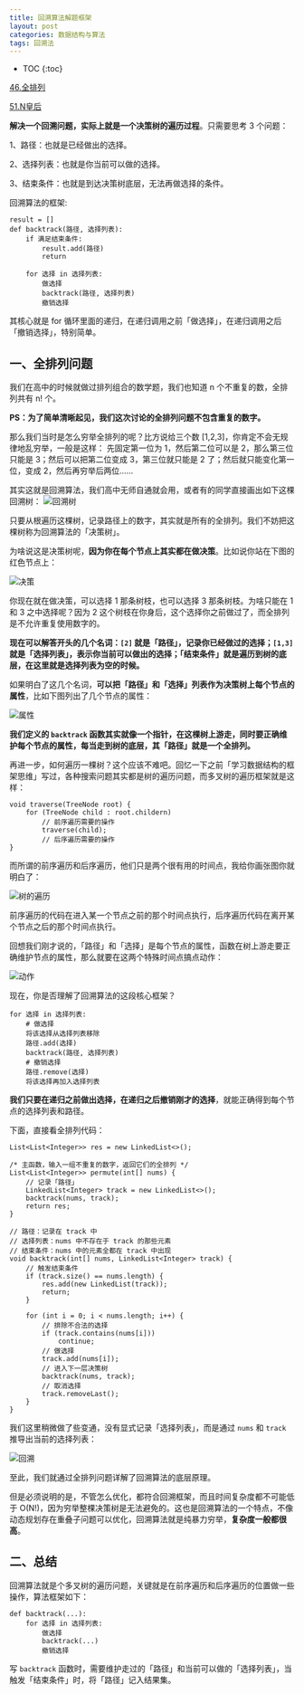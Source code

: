 ```yaml
---
title: 回溯算法解题框架
layout: post
categories: 数据结构与算法
tags: 回溯法
---
```

* TOC
{:toc} 
 
[46.全排列](https://leetcode-cn.com/problems/permutations) 


[51.N皇后](https://leetcode-cn.com/problems/n-queens)  

__解决一个回溯问题，实际上就是一个决策树的遍历过程__。只需要思考 3 个问题： 

1、路径：也就是已经做出的选择。 

2、选择列表：也就是你当前可以做的选择。 

3、结束条件：也就是到达决策树底层，无法再做选择的条件。 

回溯算法的框架:
```
result = []
def backtrack(路径, 选择列表):
    if 满足结束条件:
        result.add(路径)
        return

    for 选择 in 选择列表:
        做选择
        backtrack(路径, 选择列表)
        撤销选择
```

其核心就是 for 循环里面的递归，在递归调用之前「做选择」，在递归调用之后「撤销选择」，特别简单。
<!-- more -->
## 一、全排列问题 
我们在高中的时候就做过排列组合的数学题，我们也知道 n 个不重复的数，全排列共有 n! 个。 

__PS：为了简单清晰起见，我们这次讨论的全排列问题不包含重复的数字。__ 

那么我们当时是怎么穷举全排列的呢？比方说给三个数 [1,2,3]，你肯定不会无规律地乱穷举，一般是这样： 
先固定第一位为 1，然后第二位可以是 2，那么第三位只能是 3；然后可以把第二位变成 3，第三位就只能是 2 了；然后就只能变化第一位，变成 2，然后再穷举后两位…… 

其实这就是回溯算法，我们高中无师自通就会用，或者有的同学直接画出如下这棵回溯树： 
![回溯树](http://ww1.sinaimg.cn/large/007Ns0Faly1ghqdlh52zwj30ko0aot9u.jpg) 

只要从根遍历这棵树，记录路径上的数字，其实就是所有的全排列。我们不妨把这棵树称为回溯算法的「决策树」。 

为啥说这是决策树呢，__因为你在每个节点上其实都在做决策__。比如说你站在下图的红色节点上：

![决策](http://ww1.sinaimg.cn/large/007Ns0Faly1ghqdy18ok6j30k90ammya.jpg) 

你现在就在做决策，可以选择 1 那条树枝，也可以选择 3 那条树枝。为啥只能在 1 和 3 之中选择呢？因为 2 这个树枝在你身后，这个选择你之前做过了，而全排列是不允许重复使用数字的。 

__现在可以解答开头的几个名词：`[2]` 就是「路径」，记录你已经做过的选择；`[1,3]` 就是「选择列表」，表示你当前可以做出的选择；「结束条件」就是遍历到树的底层，在这里就是选择列表为空的时候。__ 

如果明白了这几个名词，__可以把「路径」和「选择」列表作为决策树上每个节点的属性__，比如下图列出了几个节点的属性：

![属性](http://ww1.sinaimg.cn/large/007Ns0Faly1ghqe3ye4lyj30kx0bo40c.jpg) 

__我们定义的 `backtrack` 函数其实就像一个指针，在这棵树上游走，同时要正确维护每个节点的属性，每当走到树的底层，其「路径」就是一个全排列。__ 

再进一步，如何遍历一棵树？这个应该不难吧。回忆一下之前「学习数据结构的框架思维」写过，各种搜索问题其实都是树的遍历问题，而多叉树的遍历框架就是这样： 
```
void traverse(TreeNode root) {
    for (TreeNode child : root.childern)
        // 前序遍历需要的操作
        traverse(child);
        // 后序遍历需要的操作
}
``` 

而所谓的前序遍历和后序遍历，他们只是两个很有用的时间点，我给你画张图你就明白了：

![树的遍历](http://ww1.sinaimg.cn/large/007Ns0Faly1ghqg6yg4w9j30j90adgmj.jpg) 

前序遍历的代码在进入某一个节点之前的那个时间点执行，后序遍历代码在离开某个节点之后的那个时间点执行。  

回想我们刚才说的，「路径」和「选择」是每个节点的属性，函数在树上游走要正确维护节点的属性，那么就要在这两个特殊时间点搞点动作：

![动作](http://ww1.sinaimg.cn/large/007Ns0Faly1ghqg84fuxnj30k30akdgx.jpg) 

现在，你是否理解了回溯算法的这段核心框架？ 

```
for 选择 in 选择列表:
    # 做选择
    将该选择从选择列表移除
    路径.add(选择)
    backtrack(路径, 选择列表)
    # 撤销选择
    路径.remove(选择)
    将该选择再加入选择列表
```

__我们只要在递归之前做出选择，在递归之后撤销刚才的选择__，就能正确得到每个节点的选择列表和路径。 

下面，直接看全排列代码：
```
List<List<Integer>> res = new LinkedList<>();

/* 主函数，输入一组不重复的数字，返回它们的全排列 */
List<List<Integer>> permute(int[] nums) {
    // 记录「路径」
    LinkedList<Integer> track = new LinkedList<>();
    backtrack(nums, track);
    return res;
}

// 路径：记录在 track 中
// 选择列表：nums 中不存在于 track 的那些元素
// 结束条件：nums 中的元素全都在 track 中出现
void backtrack(int[] nums, LinkedList<Integer> track) {
    // 触发结束条件
    if (track.size() == nums.length) {
        res.add(new LinkedList(track));
        return;
    }

    for (int i = 0; i < nums.length; i++) {
        // 排除不合法的选择
        if (track.contains(nums[i]))
            continue;
        // 做选择
        track.add(nums[i]);
        // 进入下一层决策树
        backtrack(nums, track);
        // 取消选择
        track.removeLast();
    }
}
```

我们这里稍微做了些变通，没有显式记录「选择列表」，而是通过 `nums` 和 `track` 推导出当前的选择列表： 

![回溯](http://ww1.sinaimg.cn/large/007Ns0Faly1ghqgtfnc5vj30kh0ab75h.jpg) 

至此，我们就通过全排列问题详解了回溯算法的底层原理。   

但是必须说明的是，不管怎么优化，都符合回溯框架，而且时间复杂度都不可能低于 O(N!)，因为穷举整棵决策树是无法避免的。这也是回溯算法的一个特点，不像动态规划存在重叠子问题可以优化，回溯算法就是纯暴力穷举，__复杂度一般都很高__。

## 二、总结
回溯算法就是个多叉树的遍历问题，关键就是在前序遍历和后序遍历的位置做一些操作，算法框架如下：
```
def backtrack(...):
    for 选择 in 选择列表:
        做选择
        backtrack(...)
        撤销选择
``` 

写 `backtrack` 函数时，需要维护走过的「路径」和当前可以做的「选择列表」，当触发「结束条件」时，将「路径」记入结果集。
